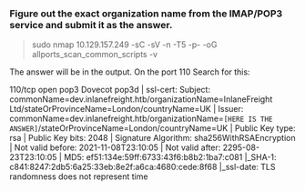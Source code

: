 ### Figure out the exact organization name from the IMAP/POP3 service and submit it as the answer.

> sudo nmap 10.129.157.249 -sC -sV -n -T5 -p- -oG allports_scan_common_scripts -v

The answer will be in the output. On the port 110
Search for this:

110/tcp   open  pop3     Dovecot pop3d
| ssl-cert: Subject: commonName=dev.inlanefreight.htb/organizationName=InlaneFreight Ltd/stateOrProvinceName=London/countryName=UK
| Issuer: commonName=dev.inlanefreight.htb/organizationName=`[HERE IS THE ANSWER]`/stateOrProvinceName=London/countryName=UK
| Public Key type: rsa
| Public Key bits: 2048
| Signature Algorithm: sha256WithRSAEncryption
| Not valid before: 2021-11-08T23:10:05
| Not valid after:  2295-08-23T23:10:05
| MD5:   ef51:134e:59ff:6733:43f6:b8b2:1ba7:c081
|_SHA-1: c841:8247:2db5:6a25:33eb:8e2f:a6ca:4680:cede:8f68
|_ssl-date: TLS randomness does not represent time

